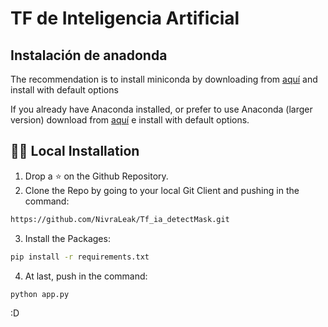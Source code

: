 # TF de Inteligencia Artificial

## Instalación de anadonda

The recommendation is to install miniconda by downloading from
[aquí](https://repo.anaconda.com/miniconda/Miniconda3-py39_4.9.2-Windows-x86_64.exe)
and install with default options


If you already have Anaconda installed, or prefer to use Anaconda (larger version)
download from
[aquí](https://repo.anaconda.com/archive/Anaconda3-2021.05-Windows-x86_64.exe) e
install with default options.

## 🏃‍♂️ Local Installation

1. Drop a ⭐ on the Github Repository. 
2. Clone the Repo by going to your local Git Client and pushing in the command: 

```sh
https://github.com/NivraLeak/Tf_ia_detectMask.git
```

3. Install the Packages: 
```sh
pip install -r requirements.txt
```

4. At last, push in the command:
```sh
python app.py
```

:D
